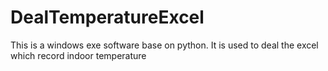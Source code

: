 # DealTemperatureExcel
This is a windows exe software base on python. It is used to deal the excel which record indoor temperature
